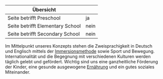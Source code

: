 | Übersicht | |
| --- | --- |
| Seite betrifft Preschool | ja |
| Seite betrifft Elementary School | nein |
| Seite betrifft Secondary School | nein |

Im Mittelpunkt unseres Konzepts stehen die Zweisprachigkeit in Deutsch und Englisch mittels der [Immersionsmethode](/ISB-Eltern-wiki/de/Immersionsmethode_in_der_accadis_Preschool_und_Elementary_School "Immersionsmethode in der accadis Preschool und Elementary School") sowie Sport und Bewegung. Internationalität und die Begegnung mit verschiedenen Kulturen werden täglich gelebt und gefördert. Wichtig sind uns eine ganzheitliche Förderung der Kinder, eine gesunde ausgewogene [Ernährung](/ISB-Eltern-wiki/de/Ern%C3%A4hrung_und_Schulessen "Ernährung und Schulessen") und ein gutes soziales Miteinander.